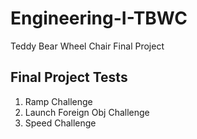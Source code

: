 # Engineering-I-TBWC
Teddy Bear Wheel Chair Final Project 

## Final Project Tests
  1. Ramp Challenge
  2. Launch Foreign Obj Challenge
  3. Speed Challenge 
